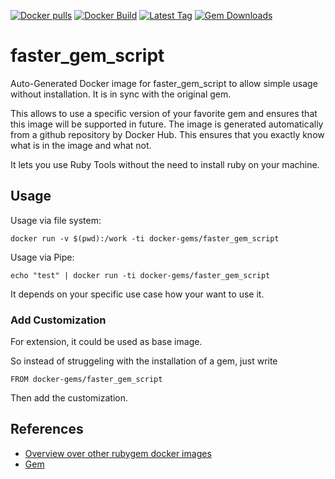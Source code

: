 [![Docker pulls](https://img.shields.io/docker/pulls/rubygem/faster_gem_script.svg)](https://hub.docker.com/r/rubygem/faster_gem_script/)
[![Docker Build](https://img.shields.io/docker/automated/rubygem/faster_gem_script.svg)](https://hub.docker.com/r/rubygem/faster_gem_script/)
[![Latest Tag](https://img.shields.io/github/tag/docker-rubygem/faster_gem_script.svg)](https://hub.docker.com/r/rubygem/faster_gem_script/)
[![Gem Downloads](https://img.shields.io/gem/dt/faster_gem_script.svg)](https://rubygems.org/gems/faster_gem_script/)
# faster_gem_script

Auto-Generated Docker image for faster_gem_script to allow simple usage without installation.
It is in sync with the original gem.

This allows to use a specific version of your favorite gem and ensures that this image will be supported in future.
The image is generated automatically from a github repository by Docker Hub.
This ensures that you exactly know what is in the image and what not.

It lets you use Ruby Tools without the need to install ruby on your machine.

## Usage

Usage via file system:

`docker run -v $(pwd):/work -ti docker-gems/faster_gem_script`

Usage via Pipe:

`echo "test" | docker run -ti docker-gems/faster_gem_script`

It depends on your specific use case how your want to use it.

### Add Customization

For extension, it could be used as base image.

So instead of struggeling with the installation of a gem, just write

`FROM docker-gems/faster_gem_script`

Then add the customization.

## References

 - [Overview over other rubygem docker images](https://github.com/thinkbot/docker-rubygem)
 - [Gem](https://rubygems.org/gems/faster_gem_script/)
